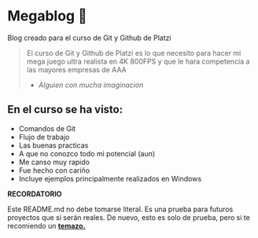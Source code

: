 # Megablog 🤘
Blog creado para el curso de Git y Github de Platzi
> El curso de Git y Github de Platzi es lo que necesito para hacer mi mega juego ultra realista en 4K 800FPS y que le hara competencia a las mayores empresas de AAA
> * *Alguien con mucha imaginación*

## En el curso se ha visto: 
* Comandos de Git
* Flujo de trabajo
* Las buenas practicas
* A que no conozco todo mi potencial (aun)
* Me canso muy rapido
* Fue hecho con cariño
* Incluye ejemplos principalmente realizados en Windows

**RECORDATORIO**

Este README.md no debe tomarse literal. Es una prueba para futuros proyectos que si serán reales. De nuevo, esto es solo de prueba, pero si te recomiendo un [**temazo.**](https://www.youtube.com/watch?v=gpgw5upGLG0&t=6s)